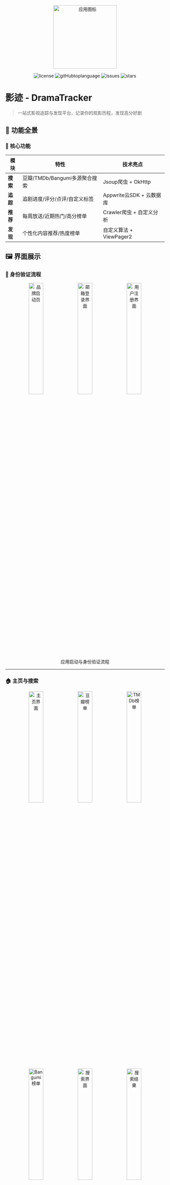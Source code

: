 <div align="center">
  <img src="https://lonelynotes-images.oss-cn-beijing.aliyuncs.com/202505111738271.png" width="200" alt="应用图标">
</div>

<p align="center">
  <img alt="license" src="https://img.shields.io/github/license/Lonely0710/drama-tracker-android?style=flat-round" />
  <img alt="gitHubtoplanguage" src="https://img.shields.io/github/languages/top/Lonely0710/drama-tracker-android" />
  <img alt="issues" src="https://img.shields.io/github/issues/Lonely0710/drama-tracker-android" />
  <img alt="stars" src="https://img.shields.io/github/stars/Lonely0710/drama-tracker-android" />
  <!-- <img alt="release" src="https://img.shields.io/github/v/release/Lonely0710/drama-tracker-Android" /> -->
  <!-- <img alt="downloads" src="https://img.shields.io/github/downloads/Lonely0710/drama-tracker-Android/total" /> -->
</p>

# 影迹 - DramaTracker

> 一站式影视追踪与发现平台，记录你的观影历程，发现高分好剧

## 🌟 功能全景

### 📱 核心功能
| 模块     | 特性                          | 技术亮点                 |
| -------- | ----------------------------- | ------------------------ |
| **搜索** | 豆瓣/TMDb/Bangumi多源聚合搜索 | Jsoup爬虫 + OkHttp       |
| **追踪** | 追剧进度/评分/点评/自定义标签 | Appwrite云SDK + 云数据库 |
| **推荐** | 每周放送/近期热门/高分榜单    | Crawler爬虫 + 自定义分析 |
| **发现** | 个性化内容推荐/热度榜单       | 自定义算法 + ViewPager2  |

## 🖼 界面展示

### 🔐 身份验证流程
<div align="center">
  <img src="https://lonelynotes-images.oss-cn-beijing.aliyuncs.com/202505111738944.png" width="30%" alt="品牌启动页">
  <img src="https://lonelynotes-images.oss-cn-beijing.aliyuncs.com/202505111738979.png" width="30%" alt="邮箱登录界面"> 
  <img src="https://lonelynotes-images.oss-cn-beijing.aliyuncs.com/202505111738985.png" width="30%" alt="用户注册界面">
  
  应用启动与身份验证流程
</div>

---

### 🏠 主页与搜索
<div align="center">
  <div>
    <img src="https://lonelynotes-images.oss-cn-beijing.aliyuncs.com/202505111738481.png" width="30%" alt="主页界面">
    <img src="https://lonelynotes-images.oss-cn-beijing.aliyuncs.com/202505111738510.png" width="30%" alt="豆瓣榜单">
    <img src="https://lonelynotes-images.oss-cn-beijing.aliyuncs.com/202505111738544.png" width="30%" alt="TMDb榜单">
  </div>
  
  <div style="margin-top:20px">
    <img src="https://lonelynotes-images.oss-cn-beijing.aliyuncs.com/202505111738677.png" width="30%" alt="Bangumi榜单">
    <img src="https://lonelynotes-images.oss-cn-beijing.aliyuncs.com/202505111739801.png" width="30%" alt="搜索界面">
    <img src="https://lonelynotes-images.oss-cn-beijing.aliyuncs.com/202505111739850.png" width="30%" alt="搜索结果">
  </div>
  
  主页浏览与搜索功能
</div>

---

### 📺 影音库
<div align="center">
  <img src="https://lonelynotes-images.oss-cn-beijing.aliyuncs.com/202505111739532.png" width="30%" alt="影音库总览">
  <img src="https://lonelynotes-images.oss-cn-beijing.aliyuncs.com/202505111739467.png" width="30%" alt="观看记录列表">
  
  个人影音库与观看记录
</div>

---

### ➕ 添加记录
<div align="center">
  <img src="https://lonelynotes-images.oss-cn-beijing.aliyuncs.com/202505111739999.png" width="30%" alt="添加记录">
  <img src="https://lonelynotes-images.oss-cn-beijing.aliyuncs.com/202505111739012.png" width="30%" alt="搜索添加结果">
  
  添加观看记录流程
</div>

---

### 🔍 推荐发现
<div align="center">
  <div>
    <img src="https://lonelynotes-images.oss-cn-beijing.aliyuncs.com/202505111739213.png" width="30%" alt="近期热门">
    <img src="https://lonelynotes-images.oss-cn-beijing.aliyuncs.com/202505111739265.png" width="30%" alt="每周放送">
  </div>
  
  <div style="margin-top:20px">
    <img src="https://lonelynotes-images.oss-cn-beijing.aliyuncs.com/202505111739362.png" width="30%" alt="高分榜单">
    <img src="https://lonelynotes-images.oss-cn-beijing.aliyuncs.com/202505111739455.png" width="30%" alt="电视剧榜单">
  </div>
  
  推荐与发现页面
</div>

---

### ⚙️ 设置管理
<div align="center">
  <img src="https://lonelynotes-images.oss-cn-beijing.aliyuncs.com/202505111739647.png" width="30%" alt="设置界面">
  
  应用设置与用户管理
</div>

## 🏗️ 技术架构

### 系统设计
```text
架构模式: 单Activity多Fragment
开发语言: Java + Kotlin混合
核心组件:
  ├── 数据层: Appwrite云数据库 + 爬虫数据源
  ├── 展示层: ViewBinding + RecyclerView
  ├── 业务层: 模块化Fragment设计
  └── 工具层: Glide图片处理 + OkHttp + Jsoup爬虫
```

## ⚙️ 配置指南
### 环境要求
- Android Studio Flamingo+

- Java 8+

- Appwrite服务实例

### 云服务配置
1. 复制配置文件模板：
   ```bash
   cp app/src/main/assets/secrets.properties.template app/src/main/assets/secrets.properties
   ```
2. 配置API密钥和Appwrite参数：
   ```properties
   # AppWrite项目配置
   APPWRITE_PROJECT_ID=your_project_id_here
   APPWRITE_DATABASE_ID=your_database_id_here
   
   # AppWrite集合ID配置
   APPWRITE_COLLECTION_USERS_ID=your_users_collection_id_here 
   APPWRITE_COLLECTION_COLLECTIONS_ID=your_collections_collection_id_here
   APPWRITE_COLLECTION_MEDIA_ID=your_media_collection_id_here
   
   # TMDB API配置
   TMDB_API_TOKEN=your_api_token_here
   TMDB_API_KEY=your_api_key_here
   ```
3. 初始化云资源：
   ```bash
   # 创建存储桶
   appwrite storage createBucket --name drama-posters --permission read
   ```

## 📦 安装与使用

### APK安装
```bash
adb install app/release/dramatracker-v1.0.0.apk
```

### 开发构建
```bash
# 调试版本
./gradlew assembleDebug

# 发布版本
./gradlew assembleRelease
```

## 🌱 贡献指引
欢迎通过以下方式参与项目：
- 在Issues报告问题或建议
- 提交Pull Request时请：
  - 遵循现有代码风格
  - 更新相关文档
  - 添加必要的单元测试

## 📜 许可协议
本项目基于 [MIT License](LICENSE) 开源，允许自由使用和修改，但需保留原始版权声明。

---

<details>
<summary>📮 联系维护者</summary>

**核心开发者**：Lonely团队  
**电子邮箱**：lingsou43@gmail.com  
**技术栈咨询**：欢迎提交Issue讨论  
**路线图**：  
- [x] 基础功能实现 (2025 Q2)  
- [ ] 观影数据分析 (2025 Q4)  
- [ ] 社交分享功能 (2026 Q1)  
</details> 
